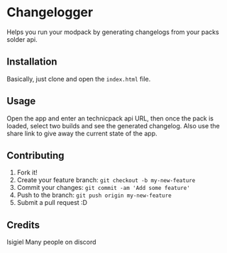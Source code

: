 # Changelogger

Helps you run your modpack by generating changelogs from your packs solder api.

## Installation

Basically, just clone and open the `index.html` file.

## Usage

Open the app and enter an technicpack api URL, then once the pack is loaded, select two builds and see the generated changelog.
Also use the share link to give away the current state of the app.

## Contributing

1. Fork it!
2. Create your feature branch: `git checkout -b my-new-feature`
3. Commit your changes: `git commit -am 'Add some feature'`
4. Push to the branch: `git push origin my-new-feature`
5. Submit a pull request :D

## Credits

Isigiel <initial code>
Many people on discord <feature ideas>
